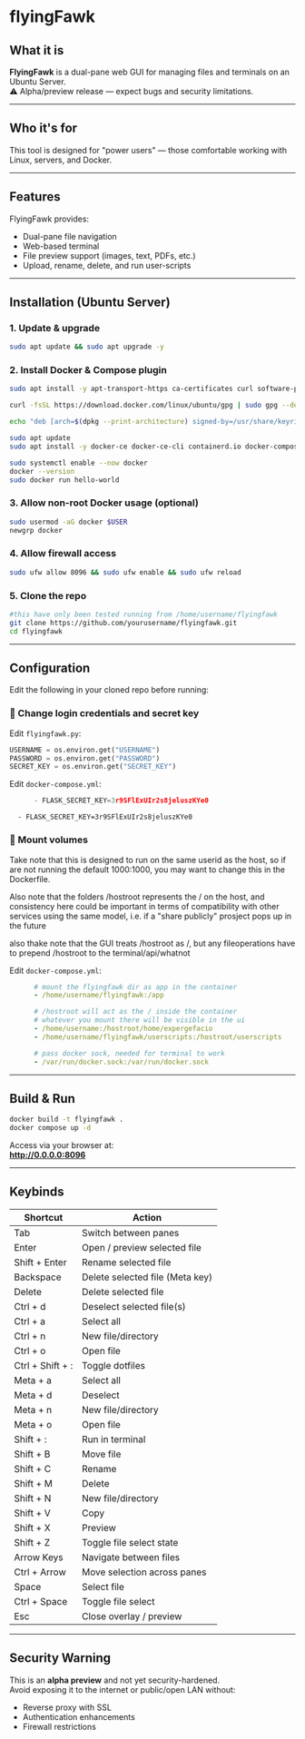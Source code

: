 # flyingFawk

## What it is

**FlyingFawk** is a dual-pane web GUI for managing files and terminals on an Ubuntu Server.  
⚠️ Alpha/preview release — expect bugs and security limitations.

---

## Who it's for

This tool is designed for "power users" — those comfortable working with Linux, servers, and Docker.

---

## Features

FlyingFawk provides:
- Dual-pane file navigation
- Web-based terminal
- File preview support (images, text, PDFs, etc.)
- Upload, rename, delete, and run user-scripts

---

## Installation (Ubuntu Server)

### 1. Update & upgrade
```bash
sudo apt update && sudo apt upgrade -y
```

### 2. Install Docker & Compose plugin
```bash
sudo apt install -y apt-transport-https ca-certificates curl software-properties-common

curl -fsSL https://download.docker.com/linux/ubuntu/gpg | sudo gpg --dearmor -o /usr/share/keyrings/docker-archive-keyring.gpg

echo "deb [arch=$(dpkg --print-architecture) signed-by=/usr/share/keyrings/docker-archive-keyring.gpg] https://download.docker.com/linux/ubuntu $(lsb_release -cs) stable" | sudo tee /etc/apt/sources.list.d/docker.list > /dev/null

sudo apt update
sudo apt install -y docker-ce docker-ce-cli containerd.io docker-compose-plugin

sudo systemctl enable --now docker
docker --version
sudo docker run hello-world
```

### 3. Allow non-root Docker usage (optional)
```bash
sudo usermod -aG docker $USER
newgrp docker
```

### 4. Allow firewall access
```bash
sudo ufw allow 8096 && sudo ufw enable && sudo ufw reload
```

### 5. Clone the repo
```bash
#this have only been tested running from /home/username/flyingfawk
git clone https://github.com/yourusername/flyingfawk.git
cd flyingfawk
```

---

## Configuration

Edit the following in your cloned repo before running:

### 🔐 Change login credentials and secret key

Edit `flyingfawk.py`:
```python
USERNAME = os.environ.get("USERNAME")
PASSWORD = os.environ.get("PASSWORD")
SECRET_KEY = os.environ.get("SECRET_KEY")
```
Edit `docker-compose.yml`:
```python
      - FLASK_SECRET_KEY=3r9SFlExUIr2s8jeluszKYe0
```
      - FLASK_SECRET_KEY=3r9SFlExUIr2s8jeluszKYe0

### 📁 Mount volumes
Take note that this is designed to run on the same userid as the host, so if are not running the default 1000:1000, you may want to change this in the Dockerfile.

Also note that the folders /hostroot represents the / on the host, and consistency here could be important in terms of compatibility with other services using the same model, i.e. if a "share publicly" prosject pops up in the future

also thake note that the GUI treats /hostroot as /, but any fileoperations have to prepend /hostroot to the terminal/api/whatnot

Edit `docker-compose.yml`:
```yaml
      # mount the flyingfawk dir as app in the container
      - /home/username/flyingfawk:/app

      # /hostroot will act as the / inside the container
      # whatever you mount there will be visible in the ui
      - /home/username:/hostroot/home/expergefacio
      - /home/username/flyingfawk/userscripts:/hostroot/userscripts

      # pass docker sock, needed for terminal to work
      - /var/run/docker.sock:/var/run/docker.sock
```

---

## Build & Run

```bash
docker build -t flyingfawk .
docker compose up -d
```

Access via your browser at:  
**http://0.0.0.0:8096**

---

## Keybinds

| Shortcut         | Action                          |
|------------------|---------------------------------|
| Tab              | Switch between panes            |
| Enter            | Open / preview selected file    |
| Shift + Enter    | Rename selected file            |
| Backspace        | Delete selected file (Meta key) |
| Delete           | Delete selected file            |
| Ctrl + d         | Deselect selected file(s)       |
| Ctrl + a         | Select all                      |
| Ctrl + n         | New file/directory              |
| Ctrl + o         | Open file                       |
| Ctrl + Shift + : | Toggle dotfiles                 |
| Meta + a         | Select all                      |
| Meta + d         | Deselect                        |
| Meta + n         | New file/directory              |
| Meta + o         | Open file                       |
| Shift + :        | Run in terminal                 |
| Shift + B        | Move file                       |
| Shift + C        | Rename                          |
| Shift + M        | Delete                          |
| Shift + N        | New file/directory              |
| Shift + V        | Copy                            |
| Shift + X        | Preview                         |
| Shift + Z        | Toggle file select state        |
| Arrow Keys       | Navigate between files          |
| Ctrl + Arrow     | Move selection across panes     |
| Space            | Select file                     |
| Ctrl + Space     | Toggle file select              |
| Esc              | Close overlay / preview         |


---

## Security Warning

This is an **alpha preview** and not yet security-hardened.  
Avoid exposing it to the internet or public/open LAN without:
- Reverse proxy with SSL
- Authentication enhancements
- Firewall restrictions
